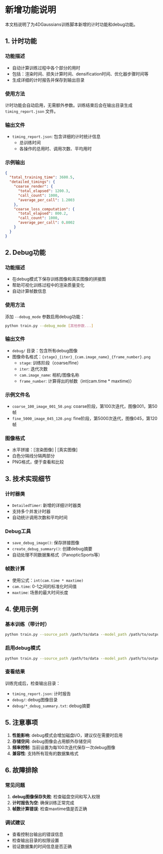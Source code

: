 # 新增功能说明

本文档说明了为4DGaussians训练脚本新增的计时功能和debug功能。

## 1. 计时功能

### 功能描述
- 自动计算训练过程中各个部分的用时
- 包括：渲染时间、损失计算时间、densification时间、优化器步骤时间等
- 生成详细的计时报告并保存到输出目录

### 使用方法
计时功能会自动启用，无需额外参数。训练结束后会在输出目录生成 `timing_report.json` 文件。

### 输出文件
- `timing_report.json`: 包含详细的计时统计信息
  - 总训练时间
  - 各操作的总用时、调用次数、平均用时

### 示例输出
```json
{
  "total_training_time": 3600.5,
  "detailed_timings": {
    "coarse_render": {
      "total_elapsed": 1200.3,
      "call_count": 1000,
      "average_per_call": 1.2003
    },
    "coarse_loss_computation": {
      "total_elapsed": 800.2,
      "call_count": 1000,
      "average_per_call": 0.8002
    }
  }
}
```

## 2. Debug功能

### 功能描述
- 在debug模式下保存训练图像和真实图像的拼接图
- 帮助可视化训练过程中的渲染质量变化
- 自动计算帧数信息

### 使用方法
添加 `--debug_mode` 参数启用debug功能：

```bash
python train.py --debug_mode [其他参数...]
```

### 输出文件
- `debug/` 目录：包含所有debug图像
- 图像命名格式：`{stage}_{iter}_{cam.image_name}_{frame_number}.png`
  - `stage`: 训练阶段（coarse/fine）
  - `iter`: 迭代次数
  - `cam.image_name`: 相机/图像名称
  - `frame_number`: 计算得出的帧数（int(cam.time * maxtime)）

### 示例文件名
- `coarse_100_image_001_50.png`: coarse阶段，第100次迭代，图像001，第50帧
- `fine_5000_image_045_120.png`: fine阶段，第5000次迭代，图像045，第120帧

### 图像格式
- 水平拼接：[渲染图像] | [真实图像]
- 白色分隔线分隔两部分
- PNG格式，便于查看和比较

## 3. 技术实现细节

### 计时器类
- `DetailedTimer`: 新增的详细计时器类
- 支持多个并发计时器
- 自动统计调用次数和平均时间

### Debug工具
- `save_debug_image()`: 保存拼接图像
- `create_debug_summary()`: 创建debug摘要
- 自动处理不同数据集格式（PanopticSports等）

### 帧数计算
- 使用公式：`int(cam.time * maxtime)`
- `cam.time`: 0-1之间的标准化时间值
- `maxtime`: 场景的最大时间长度

## 4. 使用示例

### 基本训练（带计时）
```bash
python train.py --source_path /path/to/data --model_path /path/to/output
```

### 启用debug模式
```bash
python train.py --source_path /path/to/data --model_path /path/to/output --debug_mode
```

### 查看结果
训练完成后，检查输出目录：
- `timing_report.json`: 计时报告
- `debug/`: debug图像目录
- `debug/*_debug_summary.txt`: debug摘要

## 5. 注意事项

1. **性能影响**: debug模式会增加磁盘I/O，建议仅在需要时启用
2. **存储空间**: debug图像会占用额外存储空间
3. **频率控制**: 当前设置为每100次迭代保存一次debug图像
4. **兼容性**: 支持所有现有的数据集格式

## 6. 故障排除

### 常见问题
1. **debug图像保存失败**: 检查磁盘空间和写入权限
2. **计时报告为空**: 确保训练正常完成
3. **帧数计算错误**: 检查maxtime值是否正确

### 调试建议
- 查看控制台输出的错误信息
- 检查输出目录的权限设置
- 验证数据集的时间信息是否正确
